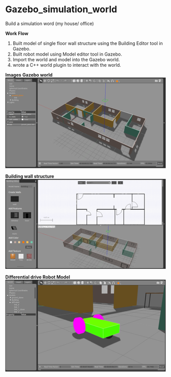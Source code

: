 # Gazebo_simulation_world
Build a simulation word (my house/ office)

**Work Flow**
1. Built model of single floor wall structure using the Building Editor tool in Gazebo.
2. Built robot model using Model editor tool in Gazebo.
3. Import the world and model into the Gazebo world.
4. wrote a C++ world plugin to interact with the world.

**Images**
**Gazebo world**
![](images/gazebo%20world.png)

**Building wall structure**
![](images/Building%20editor.png)


**Differential drive Robot Model**
![](images/robot%20model.png)
